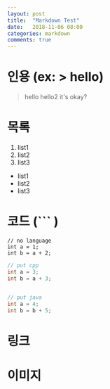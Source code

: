 ```yaml
---
layout: post
title:  "Markdown Test"
date:   2018-11-06 08:00
categories: markdown
comments: true
---
```


# 인용 (ex: > hello)
> hello
hello2
it's okay?

# 목록
1. list1
2. list2
3. list3
* list1
* list2
* list3

# 코드 (``` )
```
// no language
int a = 1;
int b = a + 2;
```
```cpp
// put cpp
int a = 3;
int b = a + 3;
    
```
```java
// put java
int a = 4;
int b = b + 5;

```
# 링크
# 이미지